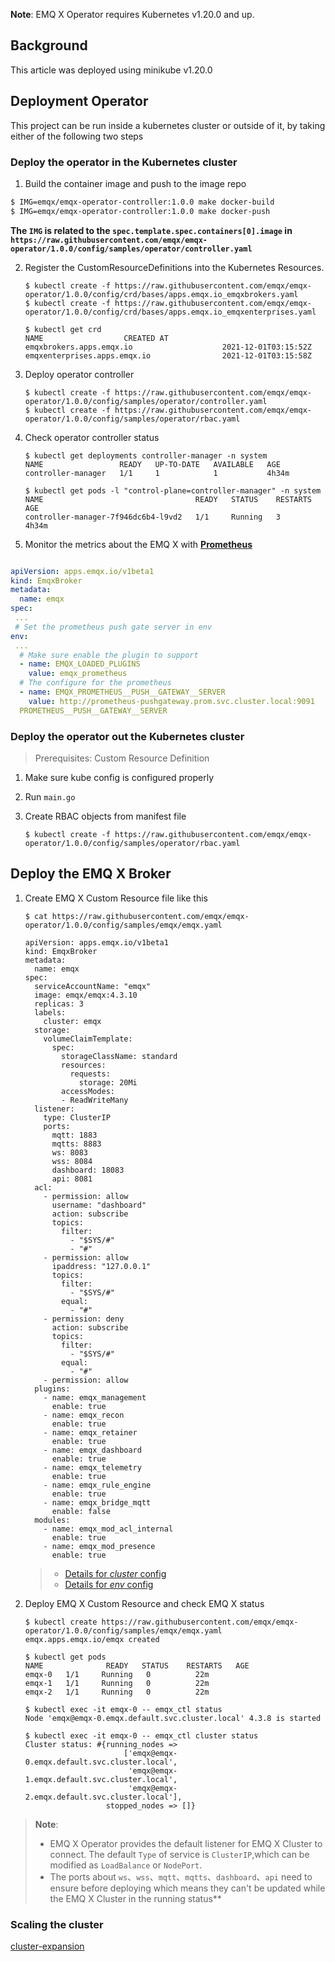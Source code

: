 **Note**: EMQ X Operator requires Kubernetes v1.20.0 and up.

## Background

This article was deployed using minikube v1.20.0

## Deployment Operator

This project can be run inside a kubernetes cluster or outside of it, by taking either of the following two steps

### Deploy the operator in the Kubernetes cluster

1. Build the container image and push to the image repo

  ```bash
  $ IMG=emqx/emqx-operator-controller:1.0.0 make docker-build
  $ IMG=emqx/emqx-operator-controller:1.0.0 make docker-push
  ```

  **The `IMG` is related to the `spec.template.spec.containers[0].image` in `https://raw.githubusercontent.com/emqx/emqx-operator/1.0.0/config/samples/operator/controller.yaml`**

2. Register the CustomResourceDefinitions into the Kubernetes Resources.

   ```shell
   $ kubectl create -f https://raw.githubusercontent.com/emqx/emqx-operator/1.0.0/config/crd/bases/apps.emqx.io_emqxbrokers.yaml
   $ kubectl create -f https://raw.githubusercontent.com/emqx/emqx-operator/1.0.0/config/crd/bases/apps.emqx.io_emqxenterprises.yaml

   $ kubectl get crd
   NAME                  CREATED AT
   emqxbrokers.apps.emqx.io                    2021-12-01T03:15:52Z
   emqxenterprises.apps.emqx.io                2021-12-01T03:15:58Z
   ```

3. Deploy operator controller

   ```shell
   $ kubectl create -f https://raw.githubusercontent.com/emqx/emqx-operator/1.0.0/config/samples/operator/controller.yaml
   $ kubectl create -f https://raw.githubusercontent.com/emqx/emqx-operator/1.0.0/config/samples/operator/rbac.yaml
   ```

4. Check operator controller status

   ```shell
   $ kubectl get deployments controller-manager -n system
   NAME                 READY   UP-TO-DATE   AVAILABLE   AGE
   controller-manager   1/1     1            1           4h34m

   $ kubectl get pods -l "control-plane=controller-manager" -n system
   NAME                                  READY   STATUS    RESTARTS   AGE
   controller-manager-7f946dc6b4-l9vd2   1/1     Running   3          4h34m
   ```

5. Monitor the metrics about the EMQ X with [**Prometheus**](https://prometheus.io/)
   
  ```yaml

  apiVersion: apps.emqx.io/v1beta1
  kind: EmqxBroker
  metadata:
    name: emqx
  spec:
   ...
   # Set the prometheus push gate server in env 
  env:
   ...
    # Make sure enable the plugin to support
    - name: EMQX_LOADED_PLUGINS
      value: emqx_prometheus
    # The configure for the prometheus
    - name: EMQX_PROMETHEUS__PUSH__GATEWAY__SERVER
      value: http://prometheus-pushgateway.prom.svc.cluster.local:9091
    PROMETHEUS__PUSH__GATEWAY__SERVER 

  ```

### Deploy the operator out the Kubernetes cluster

> Prerequisites: Custom Resource Definition

1. Make sure kube config is configured properly

2. Run `main.go`

3. Create RBAC objects from manifest file

   ```shell
   $ kubectl create -f https://raw.githubusercontent.com/emqx/emqx-operator/1.0.0/config/samples/operator/rbac.yaml
   ```

## Deploy the EMQ X Broker

1. Create EMQ X Custom Resource file like this

   ```shell
   $ cat https://raw.githubusercontent.com/emqx/emqx-operator/1.0.0/config/samples/emqx/emqx.yaml

   apiVersion: apps.emqx.io/v1beta1
   kind: EmqxBroker
   metadata:
     name: emqx
   spec:
     serviceAccountName: "emqx"
     image: emqx/emqx:4.3.10
     replicas: 3
     labels:
       cluster: emqx
     storage:
       volumeClaimTemplate:
         spec:
           storageClassName: standard
           resources:
             requests:
               storage: 20Mi
           accessModes:
           - ReadWriteMany
     listener:
       type: ClusterIP
       ports:
         mqtt: 1883
         mqtts: 8883
         ws: 8083
         wss: 8084
         dashboard: 18083
         api: 8081
     acl:
       - permission: allow
         username: "dashboard"
         action: subscribe
         topics:
           filter:
             - "$SYS/#"
             - "#"
       - permission: allow
         ipaddress: "127.0.0.1"
         topics:
           filter:
             - "$SYS/#"
           equal:
             - "#"
       - permission: deny
         action: subscribe
         topics:
           filter:
             - "$SYS/#"
           equal:
             - "#"
       - permission: allow
     plugins:
       - name: emqx_management
         enable: true
       - name: emqx_recon
         enable: true
       - name: emqx_retainer
         enable: true
       - name: emqx_dashboard
         enable: true
       - name: emqx_telemetry
         enable: true
       - name: emqx_rule_engine
         enable: true
       - name: emqx_bridge_mqtt
         enable: false
     modules:
       - name: emqx_mod_acl_internal
         enable: true
       - name: emqx_mod_presence
         enable: true
   ```

   > * [Details for *cluster* config](https://docs.emqx.io/en/broker/v4.3/configuration/configuration.html)
   > * [Details for *env* config](https://docs.emqx.io/en/broker/v4.3/configuration/configuration.html)

2. Deploy EMQ X Custom Resource and check EMQ X status

   ```shell
   $ kubectl create https://raw.githubusercontent.com/emqx/emqx-operator/1.0.0/config/samples/emqx/emqx.yaml
   emqx.apps.emqx.io/emqx created

   $ kubectl get pods
   NAME              READY   STATUS    RESTARTS   AGE
   emqx-0   1/1     Running   0          22m
   emqx-1   1/1     Running   0          22m
   emqx-2   1/1     Running   0          22m

   $ kubectl exec -it emqx-0 -- emqx_ctl status
   Node 'emqx@emqx-0.emqx.default.svc.cluster.local' 4.3.8 is started

   $ kubectl exec -it emqx-0 -- emqx_ctl cluster status
   Cluster status: #{running_nodes =>
                         ['emqx@emqx-0.emqx.default.svc.cluster.local',
                          'emqx@emqx-1.emqx.default.svc.cluster.local',
                          'emqx@emqx-2.emqx.default.svc.cluster.local'],
                     stopped_nodes => []}
   ```

>**Note**:
>
>* EMQ X Operator provides the default listener for EMQ X Cluster to connect. The default `Type` of service is `ClusterIP`,which can be modified as `LoadBalance` or `NodePort`.
>* The ports about `ws`、`wss`、`mqtt`、`mqtts`、`dashboard`、`api` need to ensure before deploying which means they can't be updated while the EMQ X Cluster in the running status**

### Scaling the cluster

[cluster-expansion](../cluster-expansion.md)
